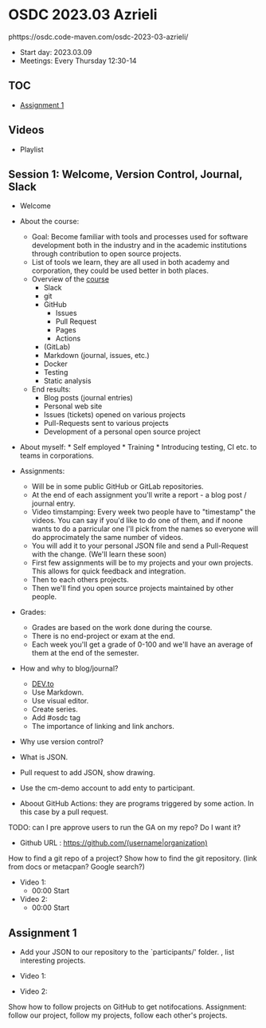 # OSDC 2023.03 Azrieli

phttps://osdc.code-maven.com/osdc-2023-03-azrieli/

* Start day: 2023.03.09
* Meetings: Every Thursday 12:30-14

## TOC

* [Assignment 1](#assignment-1)

## Videos

* Playlist

## Session 1: Welcome, Version Control, Journal, Slack

* Welcome

* About the course:
    * Goal: Become familiar with tools and processes used for software development both in the industry and in the academic institutions through contribution to open source projects.
    * List of tools we learn, they are all used in both academy and corporation, they could be used better in both places.
    * Overview of the [course](https://osdc.code-maven.com/)
        * Slack
        * git
        * GitHub
            * Issues
            * Pull Request
            * Pages
            * Actions
        * (GitLab)
        * Markdown (journal, issues, etc.)
        * Docker
        * Testing
        * Static analysis
    * End results:
        * Blog posts (journal entries)
        * Personal web site
        * Issues (tickets) opened on various projects
        * Pull-Requests sent to various projects
        * Development of a personal open source project

* About myself:
        * Self employed
        * Training
        * Introducing testing, CI etc. to teams in corporations.

* Assignments:
    * Will be in some public GitHub or GitLab repositories.
    * At the end of each assignment you'll write a report - a blog post / journal entry.
    * Video timstamping: Every week two people have to "timestamp" the videos. You can say if you'd like to do one of them, and if noone wants to do a parricular one I'll pick from the names so everyone will do approcimately the same number of videos.
    * You will add it to your personal JSON file and send a Pull-Request with the change. (We'll learn these soon)
    * First few assignments will be to my projects and your own projects. This allows for quick feedback and integration.
    * Then to each others projects.
    * Then we'll find you open source projects maintained by other people.
* Grades:
    * Grades are based on the work done during the course.
    * There is no end-project or exam at the end.
    * Each week you'll get a grade of 0-100 and we'll have an average of them at the end of the semester.

* How and why to blog/journal?
    * [DEV.to](https://dev.to/)
    * Use Markdown.
    * Use visual editor.
    * Create series.
    * Add #osdc tag
    * The importance of linking and link anchors.

* Why use version control?
* What is JSON.
* Pull request to add JSON, show drawing.
* Use the cm-demo account to add enty to participant.

* Aboout GitHub Actions: they are programs triggered by some action. In this case by a pull request.

TODO: can I pre approve users to run the GA on my repo? Do I want it?

* Github URL : https://github.com/(username|organization)

How to find a git repo of a project?
Show how to find the git repository. (link from docs or metacpan? Google search?)

* Video 1:
    * 00:00 Start
* Video 2:
    * 00:00 Start


## Assignment 1

* Add your JSON to our repository to the `participants/' folder.
, list interesting projects.

* Video 1:
* Video 2:



Show how to follow projects on GitHub to get notifocations.
Assignment: follow our project, follow my projects, follow each other's projects.


